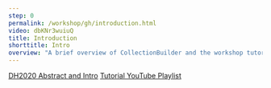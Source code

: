 ```yaml
---
step: 0
permalink: /workshop/gh/introduction.html
video: dbKNr3wuiuQ
title: Introduction
shorttitle: Intro
overview: "A brief overview of CollectionBuilder and the workshop tutorials (<a href='https://osf.io/qwru7/' target='_blank' rel='noopener'>Slides</a>, <a href='https://osf.io/f6bx3/'  target='_blank' rel='noopener'>Transcript</a>)."
---
```

 
<div class="text-center pb-4">
<a class="btn btn-success" href="{{ '/dh2020' | relative_url }}" role="button">DH2020 Abstract and Intro</a>
<a class="btn btn-outline-secondary" target="_blank" href="https://www.youtube.com/playlist?list=PL_71zYZtmyTtT87OMIvmnXhxZBq3TKk_p" role="button">Tutorial YouTube Playlist</a>

</div>